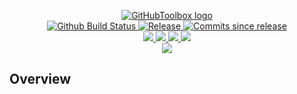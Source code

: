 <p align="center">
    <a href="https://github.com/GitHubToolbox/">
        <img src="https://cdn.wolfsoftware.io/assets/images/github/organisations/githubtoolbox/black-and-white-circle-256.png" alt="GitHubToolbox logo" />
    </a>
    <br />
    <a href="https://github.com/GitHubToolbox/ghbulk/actions/workflows/ci.yml">
        <img src="https://img.shields.io/github/workflow/status/GitHubToolbox/ghbulk/ci/master?style=for-the-badge" alt="Github Build Status">
    </a>
    <a href="https://github.com/GitHubToolbox/ghbulk/releases/latest">
        <img src="https://img.shields.io/github/v/release/GitHubToolbox/ghbulk?color=blue&label=Latest%20Release&style=for-the-badge" alt="Release">
    </a>
    <a href="https://github.com/GitHubToolbox/ghbulk/releases/latest">
        <img src="https://img.shields.io/github/commits-since/GitHubToolbox/ghbulk/latest.svg?color=blue&style=for-the-badge" alt="Commits since release">
    </a>
    <br />
    <a href=".github/CODE_OF_CONDUCT.md">
        <img src="https://img.shields.io/badge/Code%20of%20Conduct-blue?style=for-the-badge" />
    </a>
    <a href=".github/CONTRIBUTING.md">
        <img src="https://img.shields.io/badge/Contributing-blue?style=for-the-badge" />
    </a>
    <a href=".github/SECURITY.md">
        <img src="https://img.shields.io/badge/Report%20Security%20Concern-blue?style=for-the-badge" />
    </a>
    <a href="https://github.com/GitHubToolbox/ghbulk/issues">
        <img src="https://img.shields.io/badge/Get%20Support-blue?style=for-the-badge" />
    </a>
    <br />
    <a href="https://wolfsoftware.io/">
        <img src="https://img.shields.io/badge/Created%20by%20Wolf%20Software-blue?style=for-the-badge" />
    </a>
</p>

## Overview
